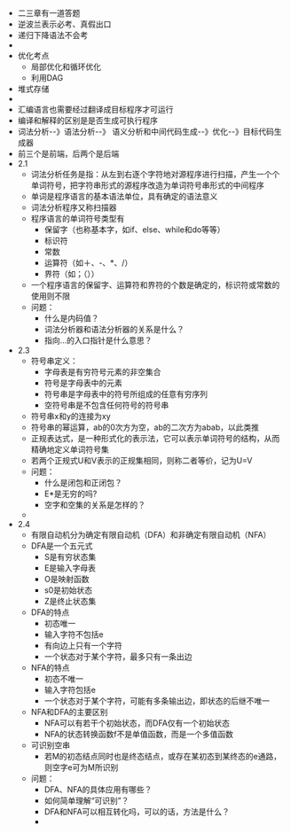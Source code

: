 - 二三章有一道答题
- 逆波兰表示必考、真假出口
- 递归下降语法不会考
-
- 优化考点
	- 局部优化和循环优化
	- 利用DAG
- 堆式存储
-
- 汇编语言也需要经过翻译成目标程序才可运行
- 编译和解释的区别是是否生成可执行程序
- 词法分析--》语法分析--》 语义分析和中间代码生成--》优化--》目标代码生成器
- 前三个是前端，后两个是后端
- 2.1
	- 词法分析任务是指：从左到右逐个字符地对源程序进行扫描，产生一个个单词符号，把字符串形式的源程序改造为单词符号串形式的中间程序
	- 单词是程序语言的基本语法单位，具有确定的语法意义
	- 词法分析程序又称扫描器
	- 程序语言的单词符号类型有
		- 保留字（也称基本字，如if、else、while和do等等）
		- 标识符
		- 常数
		- 运算符（如＋、-、*、/）
		- 界符（如；（））
	- 一个程序语言的保留字、运算符和界符的个数是确定的，标识符或常数的使用则不限
	- 问题：
		- 什么是内码值？
		- 词法分析器和语法分析器的关系是什么？
		- 指向...的入口指针是什么意思？
- 2.3
	- 符号串定义：
		- 字母表是有穷符号元素的非空集合
		- 符号是字母表中的元素
		- 符号串是字母表中的符号所组成的任意有穷序列
		- 空符号串是不包含任何符号的符号串
	- 符号串x和y的连接为xy
	- 符号串的幂运算，ab的0次方为空，ab的二次方为abab，以此类推
	- 正规表达式，是一种形式化的表示法，它可以表示单词符号的结构，从而精确地定义单词符号集
	- 若两个正规式U和V表示的正规集相同，则称二者等价，记为U=V
	- 问题：
		- 什么是闭包和正闭包？
		- E*是无穷的吗?
		- 空字和空集的关系是怎样的？
	-
- 2.4
	- 有限自动机分为确定有限自动机（DFA）和非确定有限自动机（NFA）
	- DFA是一个五元式
		- S是有穷状态集
		- E是输入字母表
		- O是映射函数
		- s0是初始状态
		- Z是终止状态集
	- DFA的特点
		- 初态唯一
		- 输入字符不包括e
		- 有向边上只有一个字符
		- 一个状态对于某个字符，最多只有一条出边
	- NFA的特点
		- 初态不唯一
		- 输入字符包括e
		- 一个状态对于某个字符，可能有多条输出边，即状态的后继不唯一
	- NFA和DFA的主要区别
		- NFA可以有若干个初始状态，而DFA仅有一个初始状态
		- NFA的状态转换函数f不是单值函数，而是一个多值函数
	- 可识别空串
		- 若M的初态结点同时也是终态结点，或存在某初态到某终态的e通路，则空字e可为M所识别
	- 问题：
		- DFA、NFA的具体应用有哪些？
		- 如何简单理解“可识别”？
		- DFA和NFA可以相互转化吗，可以的话，方法是什么？
		-
